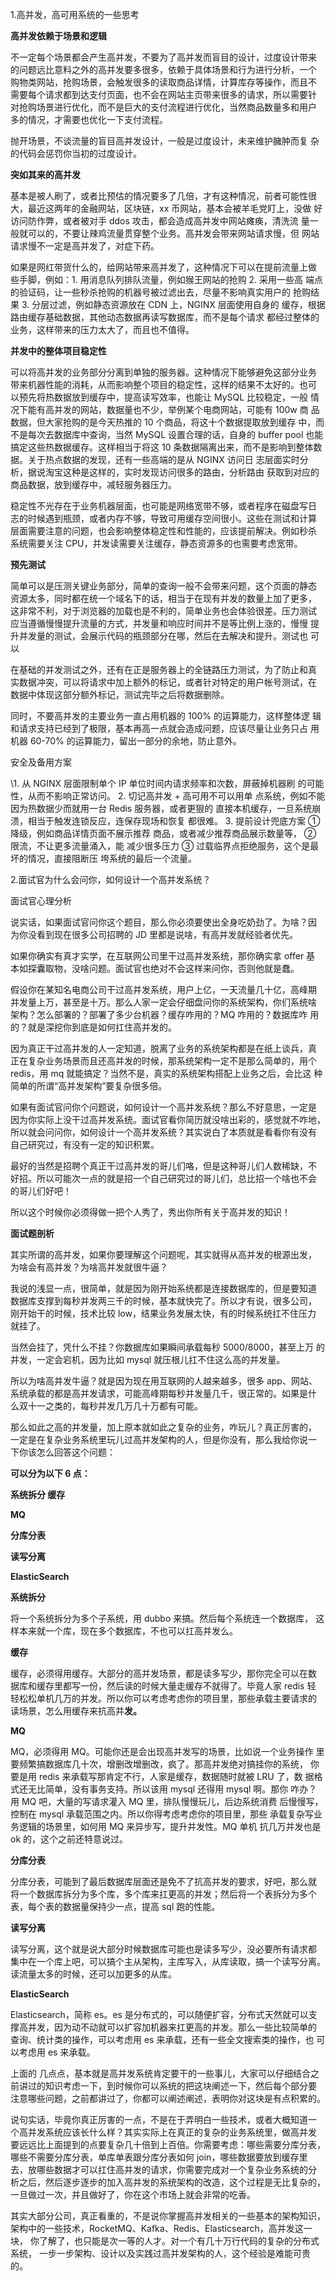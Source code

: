 1.高并发，高可用系统的一些思考

**高并发依赖于场景和逻辑**

不一定每个场景都会产生高并发，不要为了高并发而盲目的设计，过度设计带来 的问题远比意料之外的高并发要多很多，依赖于具体场景和行为进行分析，一个 购物类网站，抢购场景，会触发很多的读取商品详情，计算库存等操作，而且不 需要每个请求都到达支付页面，也不会在网站主页带来很多的请求，所以需要针 对抢购场景进行优化，而不是巨大的支付流程进行优化，当然商品数量多和用户 多的情况，才需要也优化一下支付流程。

抛开场景，不谈流量的盲目高并发设计，一般是过度设计，未来维护臃肿而复 杂的代码会惩罚你当初的过度设计。

**突如其来的高并发**

基本是被人刷了，或者比预估的情况要多了几倍，才有这种情况，前者可能性很 大，最近这两年的金融网站，区块链，xx 币网站，基本会被羊毛党盯上，没做 好访问防作弊，或者被对手 ddos 攻击，都会造成高并发中网站瘫痪，清洗流 量一般就可以的，不要让辣鸡流量贯穿整个业务。高并发会带来网站请求慢，但 网站请求慢不一定是高并发了，对症下药。

如果是网红带货什么的，给网站带来高并发了，这种情况下可以在提前流量上做 些手脚，例如：1. 用消息队列排队流量，例如猴王网站的抢购 2. 采用一些高 端点的验证码，让一些秒杀抢购的机器号被过滤出去，尽量不影响真实用户的 抢购结果 3. 分层过滤，例如静态资源放在 CDN 上，NGINX 层面使用自身的 缓存，根据路由缓存基础数据，其他动态数据再读写数据库，而不是每个请求 都经过整体的业务，这样带来的压力太大了，而且也不值得。

**并发中的整体项目稳定性**

可以将高并发的业务部分分离到单独的服务器。这种情况下能够避免这部分业务 带来机器性能的消耗，从而影响整个项目的稳定性，这样的结果不太好的。也可 以预先将热数据放到缓存中，提高读写效率，也能让 MySQL 比较稳定，一般 情况下能有高并发的网站，数据量也不少，举例某个电商网站，可能有 100w 商 品数据，但大家抢购的是今天热推的 10 个商品，将这十个数据提取放到缓存 中，而不是每次去数据库中查询，当然 MySQL 设置合理的话，自身的 buffer pool 也能搞定这些热数据缓存。这样相当于将这 10 条数据隔离出来，而不是影响到整体数据。关于热点数据的发现，还有一些高端的是从 NGINX 访问日 志层面实时分析，据说淘宝这种是这样的，实时发现访问很多的路由，分析路由 获取到对应的商品数据，放到缓存中，减轻服务器压力。

稳定性不光存在于业务机器层面，也可能是网络宽带不够，或者程序在磁盘写日 志的时候遇到瓶颈，或者内存不够，导致可用缓存空间很小。这些在测试和计算 层面需要注意的问题，也会影响整体稳定性和性能的，应该提前解决。例如秒杀 系统需要关注 CPU，并发读需要关注缓存，静态资源多的也需要考虑宽带。

**预先测试**

简单可以是压测关键业务部分，简单的查询一般不会带来问题，这个页面的静态 资源太多，同时都在统一个域名下的话，相当于在现有并发的数量上加了更多， 这非常不利，对于浏览器的加载也是不利的，简单业务也会体验很差。压力测试 应当遵循慢慢提升流量的方式，并发量和响应时间并不是等比例上涨的，慢慢 提升并发量的测试，会展示代码的瓶颈部分在哪，然后在去解决和提升。测试也 可以

在基础的并发测试之外，还有在正是服务器上的全链路压力测试，为了防止和真 实数据冲突，可以将请求中加上额外的标记，或者针对特定的用户帐号测试，在 数据中体现这部分额外标记，测试完毕之后将数据删除。

同时，不要高并发的主要业务一直占用机器的 100% 的运算能力，这样整体逻 辑和请求支持已经到了极限，基本再高一点就会造成问题，应该尽量让业务只占 用机器 60-70% 的运算能力，留出一部分的余地，防止意外。

安全及备用方案

\1. 从 NGINX 层面限制单个 IP 单位时间内请求频率和次数，屏蔽掉机器刷 的可能性，从而不影响正常访问。 2. 切记高并发 + 高可用不可以用单 点系统，例如不能因为热数据少而就用一台 Redis 服务器，或者更狠的 直接本机缓存，一旦系统崩溃，相当于触发连锁反应，连保存现场和恢复 都很难。 3. 提前设计兜底方案 ① 降级，例如商品详情页面不展示推荐 商品，或者减少推荐商品展示数量等， ② 限流，不让更多流量涌入，能 减少很多压力 ③ 过载临界点拒绝服务，这个是最坏的情况，直接阻断压 垮系统的最后一个流量。

2.面试官为什么会问你，如何设计一个高并发系统？

面试官心理分析

说实话，如果面试官问你这个题目，那么你必须要使出全身吃奶劲了。为啥？因 为你没看到现在很多公司招聘的 JD 里都是说啥，有高并发就经验者优先。

如果你确实有真才实学，在互联网公司里干过高并发系统，那你确实拿 offer 基 本如探囊取物，没啥问题。面试官也绝对不会这样来问你，否则他就是蠢。

假设你在某知名电商公司干过高并发系统，用户上亿，一天流量几十亿，高峰期 并发量上万，甚至是十万。那么人家一定会仔细盘问你的系统架构，你们系统啥 架构？怎么部署的？部署了多少台机器？缓存咋用的？MQ 咋用的？数据库咋 用的？就是深挖你到底是如何扛住高并发的。

因为真正干过高并发的人一定知道，脱离了业务的系统架构都是在纸上谈兵，真 正在复杂业务场景而且还高并发的时候，那系统架构一定不是那么简单的，用个 redis，用 mq 就能搞定？当然不是，真实的系统架构搭配上业务之后，会比这 种简单的所谓“高并发架构”要复杂很多倍。

如果有面试官问你个问题说，如何设计一个高并发系统？那么不好意思，一定是 因为你实际上没干过高并发系统。面试官看你简历就没啥出彩的，感觉就不咋地， 所以就会问问你，如何设计一个高并发系统？其实说白了本质就是看看你有没有 自己研究过，有没有一定的知识积累。

最好的当然是招聘个真正干过高并发的哥儿们咯，但是这种哥儿们人数稀缺，不 好招。所以可能次一点的就是招一个自己研究过的哥儿们，总比招一个啥也不会 的哥儿们好吧！

所以这个时候你必须得做一把个人秀了，秀出你所有关于高并发的知识！

**面试题剖析**

其实所谓的高并发，如果你要理解这个问题呢，其实就得从高并发的根源出发， 为啥会有高并发？为啥高并发就很牛逼？

我说的浅显一点，很简单，就是因为刚开始系统都是连接数据库的，但是要知道 数据库支撑到每秒并发两三千的时候，基本就快完了。所以才有说，很多公司， 刚开始干的时候，技术比较 low，结果业务发展太快，有的时候系统扛不住压力 就挂了。

当然会挂了，凭什么不挂？你数据库如果瞬间承载每秒 5000/8000，甚至上万 的并发，一定会宕机，因为比如 mysql 就压根儿扛不住这么高的并发量。

所以为啥高并发牛逼？就是因为现在用互联网的人越来越多，很多 app、网站、 系统承载的都是高并发请求，可能高峰期每秒并发量几千，很正常的。如果是什 么双十一之类的，每秒并发几万几十万都有可能。

那么如此之高的并发量，加上原本就如此之复杂的业务，咋玩儿？真正厉害的， 一定是在复杂业务系统里玩儿过高并发架构的人，但是你没有，那么我给你说一 下你该怎么回答这个问题：

**可以分为以下 6 点：**

**系统拆分 缓存**

**MQ**

**分库分表**

**读写分离**

**ElasticSearch**

**系统拆分**

将一个系统拆分为多个子系统，用 dubbo 来搞。然后每个系统连一个数据库， 这样本来就一个库，现在多个数据库，不也可以扛高并发么。

**缓存**

缓存，必须得用缓存。大部分的高并发场景，都是读多写少，那你完全可以在数 据库和缓存里都写一份，然后读的时候大量走缓存不就得了。毕竟人家 redis 轻 轻松松单机几万的并发。所以你可以考虑考虑你的项目里，那些承载主要请求的 读场景，怎么用缓存来抗高并**发。**

**MQ**

MQ，必须得用 MQ。可能你还是会出现高并发写的场景，比如说一个业务操作 里要频繁搞数据库几十次，增删改增删改，疯了。那高并发绝对搞挂你的系统， 你要是用 redis 来承载写那肯定不行，人家是缓存，数据随时就被 LRU 了，数 据格式还无比简单，没有事务支持。所以该用 mysql 还得用 mysql 啊。那你 咋办？用 MQ 吧，大量的写请求灌入 MQ 里，排队慢慢玩儿，后边系统消费 后慢慢写，控制在 mysql 承载范围之内。所以你得考虑考虑你的项目里，那些 承载复杂写业务逻辑的场景里，如何用 MQ 来异步写，提升并发性。MQ 单机 抗几万并发也是 ok 的，这个之前还特意说过。

**分库分表**

分库分表，可能到了最后数据库层面还是免不了抗高并发的要求，好吧，那么就 将一个数据库拆分为多个库，多个库来扛更高的并发；然后将一个表拆分为多个 表，每个表的数据量保持少一点，提高 sql 跑的性能。

**读写分离**

读写分离，这个就是说大部分时候数据库可能也是读多写少，没必要所有请求都 集中在一个库上吧，可以搞个主从架构，主库写入，从库读取，搞一个读写分离。 读流量太多的时候，还可以加更多的从库。

**ElasticSearch**

Elasticsearch，简称 es。es 是分布式的，可以随便扩容，分布式天然就可以支 撑高并发，因为动不动就可以扩容加机器来扛更高的并发。那么一些比较简单的 查询、统计类的操作，可以考虑用 es 来承载，还有一些全文搜索类的操作，也 可以考虑用 es 来承载。

上面的 几点点，基本就是高并发系统肯定要干的一些事儿，大家可以仔细结合之 前讲过的知识考虑一下，到时候你可以系统的把这块阐述一下，然后每个部分要 注意哪些问题，之前都讲过了，你都可以阐述阐述，表明你对这块是有点积累的。

说句实话，毕竟你真正厉害的一点，不是在于弄明白一些技术，或者大概知道一 个高并发系统应该长什么样？其实实际上在真正的复杂的业务系统里，做高并发 要远远比上面提到的点要复杂几十倍到上百倍。你需要考虑：哪些需要分库分表， 哪些不需要分库分表，单库单表跟分库分表如何 join，哪些数据要放到缓存里 去，放哪些数据才可以扛住高并发的请求，你需要完成对一个复杂业务系统的分 析之后，然后逐步逐步的加入高并发的系统架构的改造，这个过程是无比复杂的， 一旦做过一次，并且做好了，你在这个市场上就会非常的吃香。

其实大部分公司，真正看重的，不是说你掌握高并发相关的一些基本的架构知识， 架构中的一些技术，RocketMQ、Kafka、Redis、Elasticsearch，高并发这一块， 你了解了，也只能是次一等的人才。对一个有几十万行代码的复杂的分布式系统， 一步一步架构、设计以及实践过高并发架构的人，这个经验是难能可贵的。
